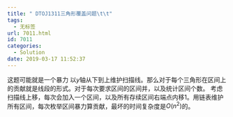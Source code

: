 ```yaml
---
title: " DTOJ1311三角形覆盖问题\t\t"
tags:
  - 无标签
url: 7011.html
id: 7011
categories:
  - Solution
date: 2019-03-17 11:52:37
---
```


这题可能就是一个暴力 以$y$轴从下到上维护扫描线。那么对于每个三角形在区间上的贡献就是线段的形式。对于每次要求区间的区间并，以及统计区间个数。 考虑扫描线上移，每次会加入一个区间，以及所有存续区间右端点内移$1$。用链表维护所有区间，每次枚举区间暴力算贡献，最坏的时间复杂度是$O(n^2)$的。